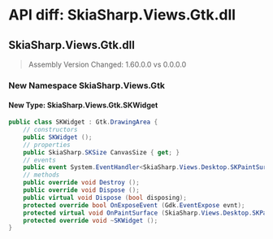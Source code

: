 # API diff: SkiaSharp.Views.Gtk.dll

## SkiaSharp.Views.Gtk.dll

> Assembly Version Changed: 1.60.0.0 vs 0.0.0.0

### New Namespace SkiaSharp.Views.Gtk

#### New Type: SkiaSharp.Views.Gtk.SKWidget

```csharp
public class SKWidget : Gtk.DrawingArea {
	// constructors
	public SKWidget ();
	// properties
	public SkiaSharp.SKSize CanvasSize { get; }
	// events
	public event System.EventHandler<SkiaSharp.Views.Desktop.SKPaintSurfaceEventArgs> PaintSurface;
	// methods
	public override void Destroy ();
	public override void Dispose ();
	public virtual void Dispose (bool disposing);
	protected override bool OnExposeEvent (Gdk.EventExpose evnt);
	protected virtual void OnPaintSurface (SkiaSharp.Views.Desktop.SKPaintSurfaceEventArgs e);
	protected override void ~SKWidget ();
}
```

